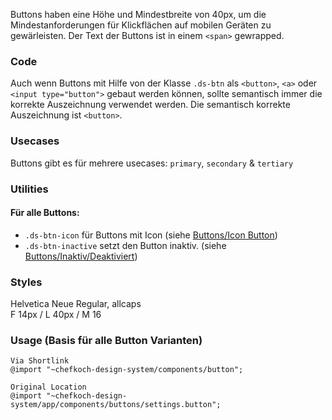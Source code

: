 Buttons haben eine Höhe und Mindestbreite von 40px, um die Mindestanforderungen für Klickflächen auf mobilen Geräten zu gewärleisten.
Der Text der Buttons ist in einem `<span>` gewrapped.

### Code  
Auch wenn Buttons mit Hilfe von der Klasse `.ds-btn` als `<button>`, `<a>` oder `<input type="button">` gebaut werden können, sollte semantisch immer die korrekte Auszeichnung verwendet werden. Die semantisch korrekte Auszeichnung ist `<button>`.

### Usecases  
Buttons gibt es für mehrere usecases:
`primary`, `secondary` & `tertiary`

### Utilities  
#### Für alle Buttons:  
- `.ds-btn-icon` für Buttons mit Icon (siehe [Buttons/Icon Button](#group-buttons-component-icon))  
- `.ds-btn-inactive` setzt den Button inaktiv. (siehe [Buttons/Inaktiv/Deaktiviert](#group-buttons-component-deactivated))

### Styles  
Helvetica Neue Regular, allcaps  
F 14px / L 40px / M 16

### Usage (Basis für alle Button Varianten) 
    
    Via Shortlink
    @import "~chefkoch-design-system/components/button";
    
    Original Location
    @import "~chefkoch-design-system/app/components/buttons/settings.button";
